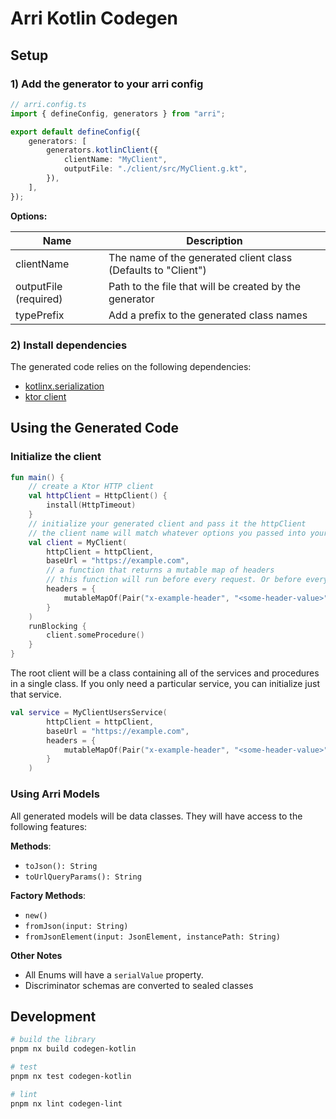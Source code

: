 # Arri Kotlin Codegen

## Setup

### 1) Add the generator to your arri config

```ts
// arri.config.ts
import { defineConfig, generators } from "arri";

export default defineConfig({
    generators: [
        generators.kotlinClient({
            clientName: "MyClient",
            outputFile: "./client/src/MyClient.g.kt",
        }),
    ],
});
```

**Options:**

| Name                  | Description                                                   |
| --------------------- | ------------------------------------------------------------- |
| clientName            | The name of the generated client class (Defaults to "Client") |
| outputFile (required) | Path to the file that will be created by the generator        |
| typePrefix            | Add a prefix to the generated class names                     |

### 2) Install dependencies

The generated code relies on the following dependencies:

-   [kotlinx.serialization](https://github.com/Kotlin/kotlinx.serialization)
-   [ktor client](https://ktor.io/docs/client-dependencies.html)

## Using the Generated Code

### Initialize the client

```kotlin
fun main() {
    // create a Ktor HTTP client
    val httpClient = HttpClient() {
        install(HttpTimeout)
    }
    // initialize your generated client and pass it the httpClient
    // the client name will match whatever options you passed into your arri config
    val client = MyClient(
        httpClient = httpClient,
        baseUrl = "https://example.com",
        // a function that returns a mutable map of headers
        // this function will run before every request. Or before every reconnection in the case of SSE
        headers = {
            mutableMapOf(Pair("x-example-header", "<some-header-value>"))
        }
    )
    runBlocking {
        client.someProcedure()
    }
}
```

The root client will be a class containing all of the services and procedures in a single class. If you only need a particular service, you can initialize just that service.

```kotlin
val service = MyClientUsersService(
        httpClient = httpClient,
        baseUrl = "https://example.com",
        headers = {
            mutableMapOf(Pair("x-example-header", "<some-header-value>"))
        }
    )
```

### Using Arri Models

All generated models will be data classes. They will have access to the following features:

**Methods**:

-   `toJson(): String`
-   `toUrlQueryParams(): String`

**Factory Methods**:

-   `new()`
-   `fromJson(input: String)`
-   `fromJsonElement(input: JsonElement, instancePath: String)`

**Other Notes**

-   All Enums will have a `serialValue` property.
-   Discriminator schemas are converted to sealed classes

## Development

```bash
# build the library
pnpm nx build codegen-kotlin

# test
pnpm nx test codegen-kotlin

# lint
pnpm nx lint codegen-lint
```
